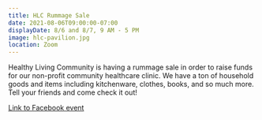 ```yaml
---
title: HLC Rummage Sale
date: 2021-08-06T09:00:00-07:00
displayDate: 8/6 and 8/7, 9 AM - 5 PM
image: hlc-pavilion.jpg
location: Zoom
---
```


Healthy Living Community is having a rummage sale in order to raise funds for our non-profit community healthcare clinic. We have a ton of household goods and items including kitchenware, clothes, books, and so much more. Tell your friends and come check it out!

[Link to Facebook event](https://www.facebook.com/events/1190507088134347)

